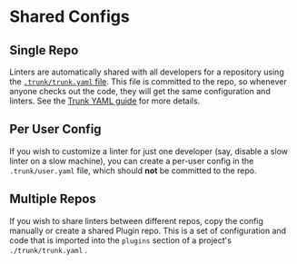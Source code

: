 # Shared Configs

## Single Repo

Linters are automatically shared with all developers for a repository using the [`.trunk/trunk.yaml` file](../../references/cli/configuration/).  This file is committed to the repo, so whenever anyone checks out the code, they will get the same configuration and linters. See the [Trunk YAML guide](../../references/cli/configuration/) for more details.

## Per User Config

If you wish to customize a linter for just one developer (say, disable a slow linter on a slow machine), you can create a per-user config in the `.trunk/user.yaml` file, which should **not** be committed to the repo.&#x20;

## Multiple Repos

If you wish to share linters between different repos, copy the config manually or create a shared Plugin repo. This is a set of configuration and code that is imported into the `plugins` section of a project's `./trunk/trunk.yaml` .
